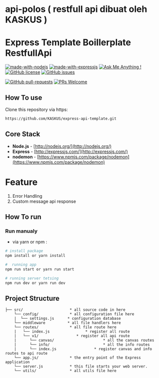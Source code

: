# api-polos ( restfull api dibuat oleh KASKUS ) 
# Express  Template Boillerplate RestfullApi
[![made-with-nodejs](https://img.shields.io/badge/Made%20with-Nodejs-1f425f.svg)](https://nodejs.org)
[![made-with-expressjs](https://img.shields.io/badge/Made%20with-Expressjs-1f425f.svg)](https://expressjs.com/)
[![Ask Me Anything !](https://img.shields.io/badge/Ask%20me-anything-1abc9c.svg)](https://github.com/firmanJS)
[![GitHub license](https://img.shields.io/github/license/KASKUSTTV/express-api-template.svg)](https://github.com/KASKUS/express-api-template/blob/master/LICENSE)
[![GitHub issues](https://img.shields.io/github/issues/KASKUSTTV/express-api-template.svg)](https://github.com/KASKUS/express-api-template/issues/)

[![GitHub pull-requests](https://img.shields.io/github/forks/KASKUSTTV/express-api-template.svg)](https://github.com/KASKUS/express-api-template/pulls/)
[![PRs Welcome](https://img.shields.io/badge/PRs-welcome-brightgreen.svg?style=flat-square.svg)](http://makeapullrequest.com)

## How To use
Clone this repository via https:
```bash
https://github.com/KASKUS/express-api-template.git
```

## Core Stack
- **Node.js** - [http://nodejs.org/](http://nodejs.org/)
- **Express** - [http://expressjs.com/](http://expressjs.com/)
- **nodemon** - [https://www.npmjs.com/package/nodemon](https://www.npmjs.com/package/nodemon)

# Feature
1. Error Handling
2. Custom message api response

## How To run


### Run manualy

* via yarn or npm :

```sh
# install package
npm install or yarn install

#  running app
npm run start or yarn run start

# running server tetsing
npm run dev or yarn run dev
```

## Project Structure
```
├── src/                  	 * all source code in here
	└── config/           	 * all configuration file here
	|  └── settings.js      * configuration database
	└── middleware          * all file handlers here
	└── routes/           	 * all file route here
	|   └── index.js            	* register all route
	|   └── v1/      	    	* register all api route
	|      └── canvas/          	    	* all the canvas routes
	|      └── info/     	                * all the info routes
	|      └── index.js     	        * register canvas and info routes to api route
	└── app.js/           	 * the entry point of the Express application
	└── server.js            * this file starts your web server.
	└── utils/            	 * all utils file here
```
